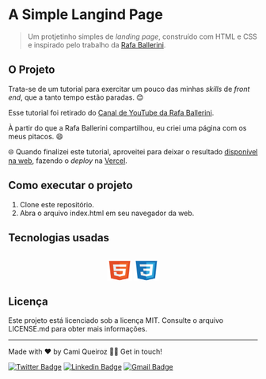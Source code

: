 # A Simple Langind Page

> Um protjetinho simples de _landing page_, construído com HTML e CSS e inspirado pelo trabalho da [Rafa Ballerini](https://github.com/rafaballerini).

## O Projeto

Trata-se de um tutorial para exercitar um pouco das minhas _skills_ de _front end_, que a tanto tempo estão paradas. 😊

Esse tutorial foi retirado do [Canal de YouTube da Rafa Ballerini](https://youtu.be/Lx_YsoMgP40?si=2wQZWpU9EWNEbZf5).

À partir do que a Rafa Ballerini compartilhou, eu criei uma página com os meus pitacos. :smile: 

🌐 Quando finalizei este tutorial, aproveitei para deixar o resultado [disponível na web](https://landing-page-drab-three.vercel.app/), fazendo o _deploy_ na [Vercel](https://vercel.com/).

## Como executar o projeto

1. Clone este repositório.
2. Abra o arquivo index.html em seu navegador da web.

## Tecnologias usadas

<div align="center" style="display: inline_block"><br>
  <img align="center" alt="Cami-HTML" height="40" width="50" src="https://raw.githubusercontent.com/devicons/devicon/master/icons/html5/html5-original.svg">
  <img align="center" alt="Cami-CSS" height="40" width="50" src="https://raw.githubusercontent.com/devicons/devicon/master/icons/css3/css3-original.svg">
</div>

## Licença

Este projeto está licenciado sob a licença MIT. Consulte o arquivo LICENSE.md para obter mais informações.

---

Made with ❤️ by Cami Queiroz 👋🏽 Get in touch!

[![Twitter Badge](https://img.shields.io/badge/-@camimq-1ca0f1?style=flat-square&labelColor=1ca0f1&logo=twitter&logoColor=white&link=https://twitter.com/camimq)](https://twitter.com/camimq) [![Linkedin Badge](https://img.shields.io/badge/-Cami-blue?style=flat-square&logo=Linkedin&logoColor=white&link=https://www.linkedin.com/in/camilaqueiroz)](https://www.linkedin.com/in/camilaqueiroz)
[![Gmail Badge](https://img.shields.io/badge/-camidmq@gmail.com-c14438?style=flat-square&logo=Gmail&logoColor=white&link=mailto:camidmq@gmail.com)](mailto:camidmq@gmail.com)
